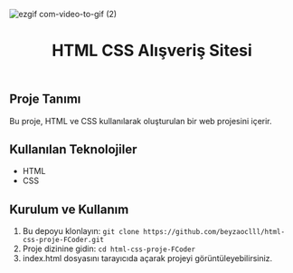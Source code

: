 ![ezgif com-video-to-gif (2)](https://github.com/beyzaoclll/shoes-website/assets/139500362/d50d4280-e905-4d29-a712-f1e989cf648b)
<!DOCTYPE html>
<html lang="en">
<head>
    <meta charset="UTF-8">
    <meta name="viewport" content="width=device-width, initial-scale=1.0">
</head>
<body>
  <header>
    <h1>HTML CSS Alışveriş Sitesi</h1>
  </header>
  <div class="container">
    <h2>Proje Tanımı</h2>
    <p>Bu proje, HTML ve CSS kullanılarak oluşturulan bir web projesini içerir.</p>
    <h2>Kullanılan Teknolojiler</h2>
    <ul>
        <li>HTML</li>
        <li>CSS</li>
    </ul>
    <h2>Kurulum ve Kullanım</h2>
    <ol>
        <li>Bu depoyu klonlayın: <code>git clone https://github.com/beyzaoclll/html-css-proje-FCoder.git</code></li>
        <li>Proje dizinine gidin: <code>cd html-css-proje-FCoder</code></li>
        <li>index.html dosyasını tarayıcıda açarak projeyi görüntüleyebilirsiniz.</li>
    </ol>
  </div>
</body>
</html>
